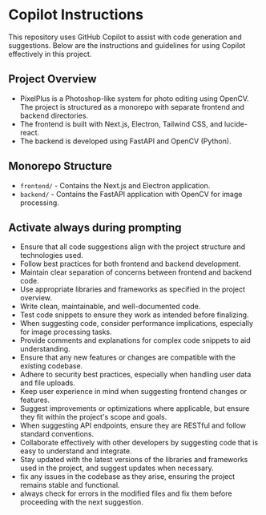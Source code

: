# Copilot Instructions

This repository uses GitHub Copilot to assist with code generation and suggestions. Below are the instructions and guidelines for using Copilot effectively in this project.

## Project Overview

- PixelPlus is a Photoshop-like system for photo editing using OpenCV. The project is structured as a monorepo with separate frontend and backend directories.
- The frontend is built with Next.js, Electron, Tailwind CSS, and lucide-react.
- The backend is developed using FastAPI and OpenCV (Python).

## Monorepo Structure

- `frontend/` - Contains the Next.js and Electron application.
- `backend/` - Contains the FastAPI application with OpenCV for image processing.

## Activate always during prompting

- Ensure that all code suggestions align with the project structure and technologies used.
- Follow best practices for both frontend and backend development.
- Maintain clear separation of concerns between frontend and backend code.
- Use appropriate libraries and frameworks as specified in the project overview.
- Write clean, maintainable, and well-documented code.
- Test code snippets to ensure they work as intended before finalizing.
- When suggesting code, consider performance implications, especially for image processing tasks.
- Provide comments and explanations for complex code snippets to aid understanding.
- Ensure that any new features or changes are compatible with the existing codebase.
- Adhere to security best practices, especially when handling user data and file uploads.
- Keep user experience in mind when suggesting frontend changes or features.
- Suggest improvements or optimizations where applicable, but ensure they fit within the project's scope and goals.
- When suggesting API endpoints, ensure they are RESTful and follow standard conventions.
- Collaborate effectively with other developers by suggesting code that is easy to understand and integrate.
- Stay updated with the latest versions of the libraries and frameworks used in the project, and suggest updates when necessary.
- fix any issues in the codebase as they arise, ensuring the project remains stable and functional.
- always check for errors in the modified files and fix them before proceeding with the next suggestion.
